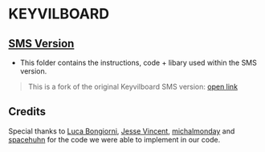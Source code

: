 # KEYVILBOARD


## [SMS Version](/SMS/)
- This folder contains the instructions, code + libary used within the SMS version.

> This is a fork of the original Keyvilboard SMS version: [open link](https://github.com/RedBulletTooling/KEYVILBOARD)

## Credits
Special thanks to [Luca Bongiorni](https://github.com/whid-injector), [Jesse Vincent](https://github.com/obra), [michalmonday](https://github.com/michalmonday) and [spacehuhn](https://github.com/spacehuhn) for the code we were able to implement in our code. 
